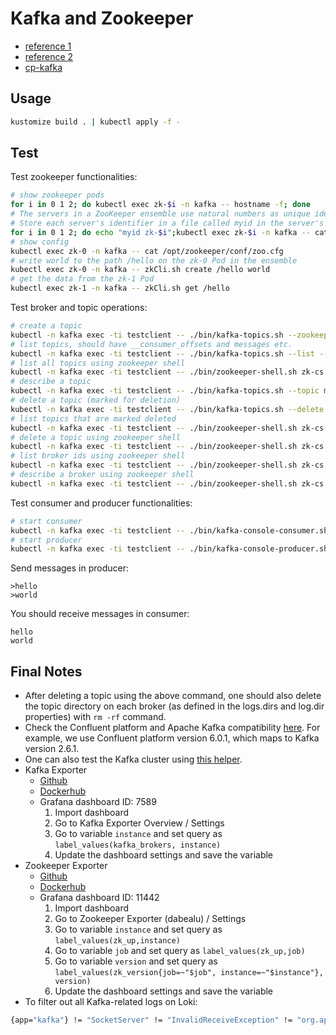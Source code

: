 # Kafka and Zookeeper
- [reference 1](https://kow3ns.github.io/kubernetes-zookeeper/manifests/)
- [reference 2](https://kubernetes.io/blog/2017/09/kubernetes-statefulsets-daemonsets/)
- [cp-kafka](https://github.com/confluentinc/cp-helm-charts/tree/master/charts/cp-kafka)
## Usage
```bash
kustomize build . | kubectl apply -f -
```
## Test
Test zookeeper functionalities:
```bash
# show zookeeper pods
for i in 0 1 2; do kubectl exec zk-$i -n kafka -- hostname -f; done
# The servers in a ZooKeeper ensemble use natural numbers as unique identifiers
# Store each server's identifier in a file called myid in the server's data directory
for i in 0 1 2; do echo "myid zk-$i";kubectl exec zk-$i -n kafka -- cat /var/lib/zookeeper/data/myid; done
# show config
kubectl exec zk-0 -n kafka -- cat /opt/zookeeper/conf/zoo.cfg
# write world to the path /hello on the zk-0 Pod in the ensemble
kubectl exec zk-0 -n kafka -- zkCli.sh create /hello world
# get the data from the zk-1 Pod
kubectl exec zk-1 -n kafka -- zkCli.sh get /hello
```
Test broker and topic operations:
```bash
# create a topic
kubectl -n kafka exec -ti testclient -- ./bin/kafka-topics.sh --zookeeper zk-cs.kafka.svc.cluster.local:2181 --topic messages --create --partitions 1 --replication-factor 3
# list topics, should have __consumer_offsets and messages etc.
kubectl -n kafka exec -ti testclient -- ./bin/kafka-topics.sh --list --zookeeper zk-cs.kafka.svc.cluster.local:2181
# list all topics using zookeeper shell
kubectl -n kafka exec -ti testclient -- ./bin/zookeeper-shell.sh zk-cs.kafka.svc.cluster.local:2181 ls /brokers/topics
# describe a topic
kubectl -n kafka exec -ti testclient -- ./bin/kafka-topics.sh --topic messages --describe --zookeeper zk-cs.kafka.svc.cluster.local:2181
# delete a topic (marked for deletion)
kubectl -n kafka exec -ti testclient -- ./bin/kafka-topics.sh --delete --topic messages  --zookeeper zk-cs.kafka.svc.cluster.local:2181
# list topics that are marked deleted
kubectl -n kafka exec -ti testclient -- ./bin/zookeeper-shell.sh zk-cs.kafka.svc.cluster.local:2181 ls /admin/delete_topics
# delete a topic using zookeeper shell
kubectl -n kafka exec -ti testclient -- ./bin/zookeeper-shell.sh zk-cs.kafka.svc.cluster.local:2181 rmr /brokers/topics/messages
# list broker ids using zookeeper shell
kubectl -n kafka exec -ti testclient -- ./bin/zookeeper-shell.sh zk-cs.kafka.svc.cluster.local:2181 ls /brokers/ids
# describe a broker using zookeeper shell
kubectl -n kafka exec -ti testclient -- ./bin/zookeeper-shell.sh zk-cs.kafka.svc.cluster.local:2181 get /brokers/ids/2
```
Test consumer and producer functionalities:
```bash
# start consumer
kubectl -n kafka exec -ti testclient -- ./bin/kafka-console-consumer.sh --bootstrap-server kafka-0.kafka-hs.kafka.svc.cluster.local:9092 --topic messages --from-beginning
# start producer
kubectl -n kafka exec -ti testclient -- ./bin/kafka-console-producer.sh --broker-list kafka-0.kafka-hs.kafka.svc.cluster.local:9092,kafka-1.kafka-hs.kafka.svc.cluster.local:9092,kafka-2.kafka-hs.kafka.svc.cluster.local:9092 --topic messages
```
Send messages in producer:
```
>hello
>world
```
You should receive messages in consumer:
```
hello
world
```
## Final Notes
- After deleting a topic using the above command, one should also delete the topic directory on each broker (as defined in the logs.dirs and log.dir properties) with `rm -rf` command.
- Check the Confluent platform and Apache Kafka compatibility [here](https://docs.confluent.io/platform/current/installation/versions-interoperability.html). For example, we use Confluent platform version 6.0.1, which maps to Kafka version 2.6.1.
- One can also test the Kafka cluster using [this helper](https://github.com/rmoff/kafka-listeners/tree/master/golang).
- Kafka Exporter
    - [Github](https://github.com/danielqsj/kafka_exporter)
    - [Dockerhub](https://hub.docker.com/r/danielqsj/kafka-exporter)
    - Grafana dashboard ID: 7589
        1. Import dashboard
        2. Go to Kafka Exporter Overview / Settings
        3. Go to variable `instance` and set query as `label_values(kafka_brokers, instance)`
        4. Update the dashboard settings and save the variable
- Zookeeper Exporter
    - [Github](https://github.com/dabealu/zookeeper-exporter)
    - [Dockerhub](https://hub.docker.com/r/bitnami/zookeeper-exporter)
    - Grafana dashboard ID: 11442
        1. Import dashboard
        2. Go to Zookeeper Exporter (dabealu) / Settings
        3. Go to variable `instance` and set query as `label_values(zk_up,instance)`
        4. Go to variable `job` and set query as `label_values(zk_up,job)`
        5. Go to variable `version` and set query as `label_values(zk_version{job=~"$job", instance=~"$instance"}, version)`
        6. Update the dashboard settings and save the variable
- To filter out all Kafka-related logs on Loki:
```bash
{app="kafka"} != "SocketServer" != "InvalidReceiveException" != "org.apache.kafka.common.network" != "Thread.java" != "kafka_exporter.go"
```

